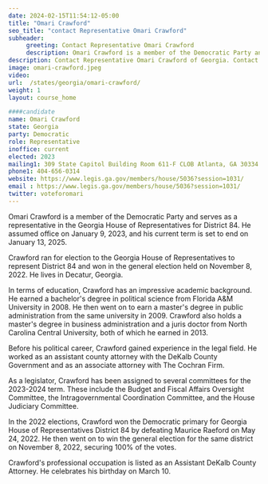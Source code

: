 ```yaml
---
date: 2024-02-15T11:54:12-05:00
title: "Omari Crawford"
seo_title: "contact Representative Omari Crawford"
subheader:
     greeting: Contact Representative Omari Crawford
     description: Omari Crawford is a member of the Democratic Party and serves as a representative in the Georgia House of Representatives for District 84. He assumed office on January 9, 2023, and his current term is set to end on January 13, 2025.
description: Contact Representative Omari Crawford of Georgia. Contact information for Omari Crawford includes email address, phone number, and mailing address.
image: omari-crawford.jpeg
video:
url:  /states/georgia/omari-crawford/
weight: 1
layout: course_home

####candidate
name: Omari Crawford
state: Georgia
party: Democratic
role: Representative
inoffice: current
elected: 2023
mailing1: 309 State Capitol Building Room 611-F CLOB Atlanta, GA 30334
phone1: 404-656-0314
website: https://www.legis.ga.gov/members/house/5036?session=1031/
email : https://www.legis.ga.gov/members/house/5036?session=1031/
twitter: voteforomari
---
```


Omari Crawford is a member of the Democratic Party and serves as a representative in the Georgia House of Representatives for District 84. He assumed office on January 9, 2023, and his current term is set to end on January 13, 2025.

Crawford ran for election to the Georgia House of Representatives to represent District 84 and won in the general election held on November 8, 2022. He lives in Decatur, Georgia.

In terms of education, Crawford has an impressive academic background. He earned a bachelor's degree in political science from Florida A&M University in 2008. He then went on to earn a master's degree in public administration from the same university in 2009. Crawford also holds a master's degree in business administration and a juris doctor from North Carolina Central University, both of which he earned in 2013.

Before his political career, Crawford gained experience in the legal field. He worked as an assistant county attorney with the DeKalb County Government and as an associate attorney with The Cochran Firm.

As a legislator, Crawford has been assigned to several committees for the 2023-2024 term. These include the Budget and Fiscal Affairs Oversight Committee, the Intragovernmental Coordination Committee, and the House Judiciary Committee.

In the 2022 elections, Crawford won the Democratic primary for Georgia House of Representatives District 84 by defeating Maurice Raeford on May 24, 2022. He then went on to win the general election for the same district on November 8, 2022, securing 100% of the votes.

Crawford's professional occupation is listed as an Assistant DeKalb County Attorney. He celebrates his birthday on March 10.

